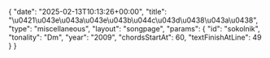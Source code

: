 {
    "date": "2025-02-13T10:13:26+00:00",
    "title": "\u0421\u043e\u043a\u043e\u043b\u044c\u043d\u0438\u043a\u0438",
    "type": "miscellaneous",
    "layout": "songpage",
    "params": {
        "id": "sokolnik",
        "tonality": "Dm",
        "year": "2009",
        "chordsStartAt": 60,
        "textFinishAtLine": 49
    }
}
